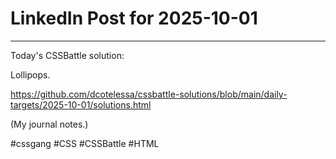 # LinkedIn Post for 2025-10-01

---

Today's CSSBattle solution:

Lollipops.

https://github.com/dcotelessa/cssbattle-solutions/blob/main/daily-targets/2025-10-01/solutions.html

(My journal notes.)

#cssgang #CSS #CSSBattle #HTML
